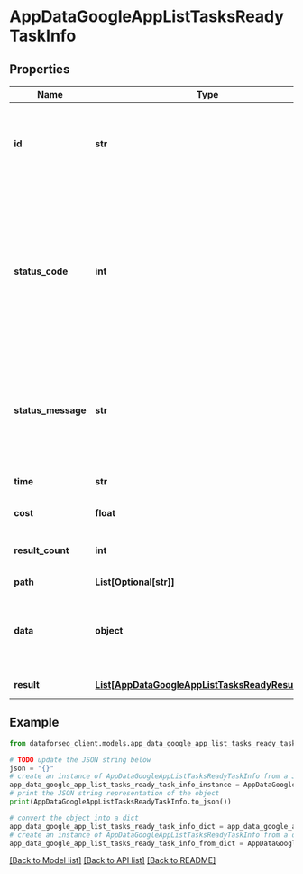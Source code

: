 # AppDataGoogleAppListTasksReadyTaskInfo


## Properties

Name | Type | Description | Notes
------------ | ------------- | ------------- | -------------
**id** | **str** | task identifier unique task identifier in our system in the UUID format | [optional] 
**status_code** | **int** | status code of the task generated by DataForSEO, can be within the following range: 10000-60000 you can find the full list of the response codes here | [optional] 
**status_message** | **str** | informational message of the task you can find the full list of general informational messages here | [optional] 
**time** | **str** | execution time, seconds | [optional] 
**cost** | **float** | total tasks cost, USD | [optional] 
**result_count** | **int** | number of elements in the result array | [optional] 
**path** | **List[Optional[str]]** | URL path | [optional] 
**data** | **object** | contains the same parameters that you specified in the POST request | [optional] 
**result** | [**List[AppDataGoogleAppListTasksReadyResultInfo]**](AppDataGoogleAppListTasksReadyResultInfo.md) | array of results | [optional] 

## Example

```python
from dataforseo_client.models.app_data_google_app_list_tasks_ready_task_info import AppDataGoogleAppListTasksReadyTaskInfo

# TODO update the JSON string below
json = "{}"
# create an instance of AppDataGoogleAppListTasksReadyTaskInfo from a JSON string
app_data_google_app_list_tasks_ready_task_info_instance = AppDataGoogleAppListTasksReadyTaskInfo.from_json(json)
# print the JSON string representation of the object
print(AppDataGoogleAppListTasksReadyTaskInfo.to_json())

# convert the object into a dict
app_data_google_app_list_tasks_ready_task_info_dict = app_data_google_app_list_tasks_ready_task_info_instance.to_dict()
# create an instance of AppDataGoogleAppListTasksReadyTaskInfo from a dict
app_data_google_app_list_tasks_ready_task_info_from_dict = AppDataGoogleAppListTasksReadyTaskInfo.from_dict(app_data_google_app_list_tasks_ready_task_info_dict)
```
[[Back to Model list]](../README.md#documentation-for-models) [[Back to API list]](../README.md#documentation-for-api-endpoints) [[Back to README]](../README.md)


